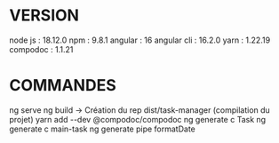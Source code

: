 # VERSION

node js : 18.12.0
npm : 9.8.1
angular : 16
angular cli : 16.2.0
yarn : 1.22.19
compodoc : 1.1.21

# COMMANDES

ng serve
ng build -> Création du rep dist/task-manager (compilation du projet)
yarn add --dev @compodoc/compodoc
ng generate c Task
ng generate c main-task
ng generate pipe formatDate
